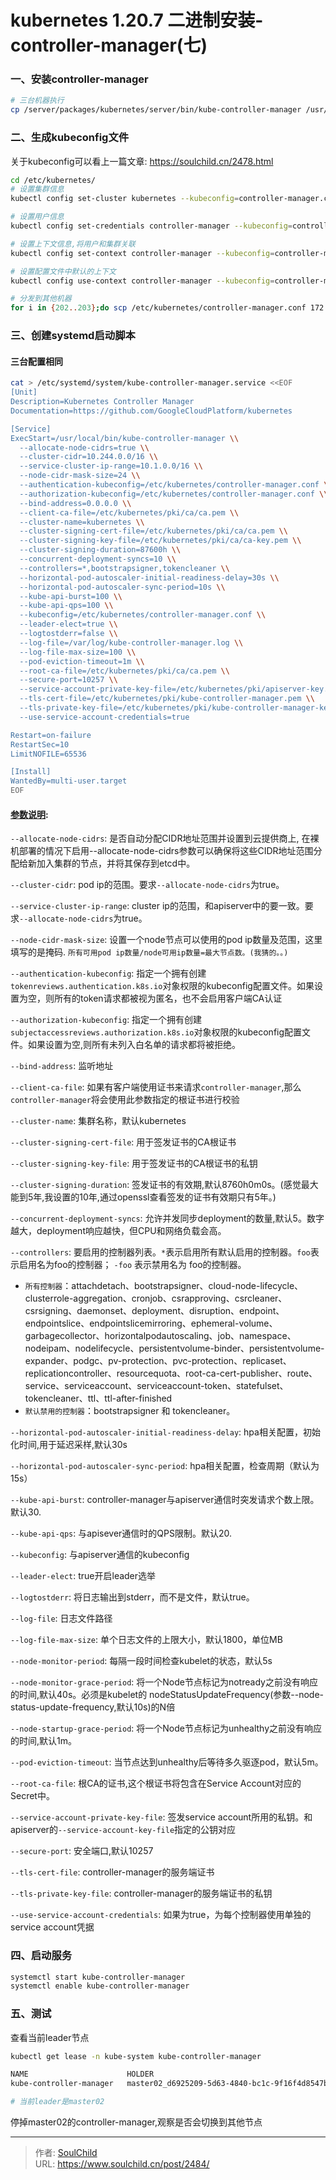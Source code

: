 # kubernetes 1.20.7 二进制安装-controller-manager(七)

<!--more-->
### 一、安装controller-manager
```bash
# 三台机器执行
cp /server/packages/kubernetes/server/bin/kube-controller-manager /usr/local/bin/
```

### 二、生成kubeconfig文件
关于kubeconfig可以看上一篇文章: https://soulchild.cn/2478.html

```bash
cd /etc/kubernetes/
# 设置集群信息
kubectl config set-cluster kubernetes --kubeconfig=controller-manager.conf --server=https://172.17.20.200:6443 --certificate-authority=/etc/kubernetes/pki/ca/ca.pem --embed-certs=true

# 设置用户信息
kubectl config set-credentials controller-manager --kubeconfig=controller-manager.conf --client-certificate=/etc/kubernetes/pki/kube-controller-manager.pem --client-key=/etc/kubernetes/pki/kube-controller-manager-key.pem --embed-certs=true

# 设置上下文信息,将用户和集群关联
kubectl config set-context controller-manager --kubeconfig=controller-manager.conf --cluster=kubernetes --user=controller-manager

# 设置配置文件中默认的上下文
kubectl config use-context controller-manager --kubeconfig=controller-manager.conf

# 分发到其他机器
for i in {202..203};do scp /etc/kubernetes/controller-manager.conf 172.17.20.$i:/etc/kubernetes/ ;done
```

### 三、创建systemd启动脚本
#### 三台配置相同
```bash
cat > /etc/systemd/system/kube-controller-manager.service <<EOF
[Unit]
Description=Kubernetes Controller Manager
Documentation=https://github.com/GoogleCloudPlatform/kubernetes

[Service]
ExecStart=/usr/local/bin/kube-controller-manager \\
  --allocate-node-cidrs=true \\
  --cluster-cidr=10.244.0.0/16 \\
  --service-cluster-ip-range=10.1.0.0/16 \\
  --node-cidr-mask-size=24 \\
  --authentication-kubeconfig=/etc/kubernetes/controller-manager.conf \\
  --authorization-kubeconfig=/etc/kubernetes/controller-manager.conf \\
  --bind-address=0.0.0.0 \\
  --client-ca-file=/etc/kubernetes/pki/ca/ca.pem \\
  --cluster-name=kubernetes \\
  --cluster-signing-cert-file=/etc/kubernetes/pki/ca/ca.pem \\
  --cluster-signing-key-file=/etc/kubernetes/pki/ca/ca-key.pem \\
  --cluster-signing-duration=87600h \\
  --concurrent-deployment-syncs=10 \\
  --controllers=*,bootstrapsigner,tokencleaner \\
  --horizontal-pod-autoscaler-initial-readiness-delay=30s \\
  --horizontal-pod-autoscaler-sync-period=10s \\
  --kube-api-burst=100 \\
  --kube-api-qps=100 \\
  --kubeconfig=/etc/kubernetes/controller-manager.conf \\
  --leader-elect=true \\
  --logtostderr=false \\
  --log-file=/var/log/kube-controller-manager.log \\
  --log-file-max-size=100 \\
  --pod-eviction-timeout=1m \\
  --root-ca-file=/etc/kubernetes/pki/ca/ca.pem \\
  --secure-port=10257 \\
  --service-account-private-key-file=/etc/kubernetes/pki/apiserver-key.pem \\
  --tls-cert-file=/etc/kubernetes/pki/kube-controller-manager.pem \\
  --tls-private-key-file=/etc/kubernetes/pki/kube-controller-manager-key.pem \\
  --use-service-account-credentials=true

Restart=on-failure
RestartSec=10
LimitNOFILE=65536

[Install]
WantedBy=multi-user.target
EOF
```
#### [参数说明](https://v1-20.docs.kubernetes.io/zh/docs/reference/command-line-tools-reference/kube-controller-manager/#%E9%80%89%E9%A1%B9):

`--allocate-node-cidrs`: 是否自动分配CIDR地址范围并设置到云提供商上, 在裸机部署的情况下启用--allocate-node-cidrs参数可以确保将这些CIDR地址范围分配给新加入集群的节点，并将其保存到etcd中。

`--cluster-cidr`: pod ip的范围。要求`--allocate-node-cidrs`为true。

`--service-cluster-ip-range`: cluster ip的范围，和apiserver中的要一致。要求`--allocate-node-cidrs`为true。

`--node-cidr-mask-size`: 设置一个node节点可以使用的pod ip数量及范围，这里填写的是掩码. `所有可用pod ip数量/node可用ip数量=最大节点数。(我猜的。。)`

`--authentication-kubeconfig`: 指定一个拥有创建`tokenreviews.authentication.k8s.io`对象权限的kubeconfig配置文件。如果设置为空，则所有的token请求都被视为匿名，也不会启用客户端CA认证

`--authorization-kubeconfig`: 指定一个拥有创建`subjectaccessreviews.authorization.k8s.io`对象权限的kubeconfig配置文件。如果设置为空,则所有未列入白名单的请求都将被拒绝。

`--bind-address`: 监听地址

`--client-ca-file`: 如果有客户端使用证书来请求`controller-manager`,那么`controller-manager`将会使用此参数指定的根证书进行校验

`--cluster-name`: 集群名称，默认kubernetes

`--cluster-signing-cert-file`: 用于签发证书的CA根证书

`--cluster-signing-key-file`: 用于签发证书的CA根证书的私钥  

`--cluster-signing-duration`: 签发证书的有效期,默认8760h0m0s。(感觉最大能到5年,我设置的10年,通过openssl查看签发的证书有效期只有5年。)

`--concurrent-deployment-syncs`: 允许并发同步deployment的数量,默认5。数字越大，deployment响应越快，但CPU和网络负载会高。

`--controllers`: 要启用的控制器列表。`*`表示启用所有默认启用的控制器。`foo`表示启用名为foo的控制器； `-foo` 表示禁用名为 foo的控制器。
  - `所有控制器`：attachdetach、bootstrapsigner、cloud-node-lifecycle、clusterrole-aggregation、cronjob、csrapproving、csrcleaner、csrsigning、daemonset、deployment、disruption、endpoint、endpointslice、endpointslicemirroring、ephemeral-volume、garbagecollector、horizontalpodautoscaling、job、namespace、nodeipam、nodelifecycle、persistentvolume-binder、persistentvolume-expander、podgc、pv-protection、pvc-protection、replicaset、replicationcontroller、resourcequota、root-ca-cert-publisher、route、service、serviceaccount、serviceaccount-token、statefulset、tokencleaner、ttl、ttl-after-finished
  - `默认禁用的控制器`：bootstrapsigner 和 tokencleaner。

`--horizontal-pod-autoscaler-initial-readiness-delay`: hpa相关配置，初始化时间,用于延迟采样,默认30s

`--horizontal-pod-autoscaler-sync-period`: hpa相关配置，检查周期（默认为15s）

`--kube-api-burst`: controller-manager与apiserver通信时突发请求个数上限。默认30.

`--kube-api-qps`: 与apisever通信时的QPS限制。默认20.

`--kubeconfig`: 与apiserver通信的kubeconfig

`--leader-elect`: true开启leader选举

`--logtostderr`: 将日志输出到stderr，而不是文件，默认true。

`--log-file`: 日志文件路径

`--log-file-max-size`: 单个日志文件的上限大小，默认1800，单位MB

`--node-monitor-period`: 每隔一段时间检查kubelet的状态，默认5s

`--node-monitor-grace-period`: 将一个Node节点标记为notready之前没有响应的时间,默认40s。必须是kubelet的 nodeStatusUpdateFrequency(参数--node-status-update-frequency,默认10s)的N倍

`--node-startup-grace-period`: 将一个Node节点标记为unhealthy之前没有响应的时间,默认1m。

`--pod-eviction-timeout`: 当节点达到unhealthy后等待多久驱逐pod，默认5m。

`--root-ca-file`: 根CA的证书,这个根证书将包含在Service Account对应的Secret中。

`--service-account-private-key-file`: 签发service account所用的私钥。和apiserver的`--service-account-key-file`指定的公钥对应

`--secure-port`: 安全端口,默认10257

`--tls-cert-file`: controller-manager的服务端证书

`--tls-private-key-file`: controller-manager的服务端证书的私钥

`--use-service-account-credentials`: 如果为true，为每个控制器使用单独的service account凭据

### 四、启动服务
```bash
systemctl start kube-controller-manager
systemctl enable kube-controller-manager
```

### 五、测试
查看当前leader节点
```bash
kubectl get lease -n kube-system kube-controller-manager

NAME                      HOLDER                                          AGE
kube-controller-manager   master02_d6925209-5d63-4840-bc1c-9f16f4d8547b   14h

# 当前leader是master02
```

停掉master02的controller-manager,观察是否会切换到其他节点


---

> 作者: [SoulChild](https://www.soulchild.cn)  
> URL: https://www.soulchild.cn/post/2484/  

